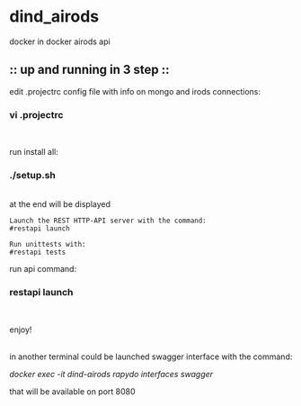 # dind_airods
docker in docker airods api

## :: up and running in 3 step ::


edit .projectrc config file with info on mongo and irods connections: 
### vi .projectrc  
</br>

run install all:
### ./setup.sh
</br>
 at the end will be displayed

```
Launch the REST HTTP-API server with the command:
#restapi launch

Run unittests with:
#restapi tests
```


run api command:
### restapi launch 
</br>

enjoy!
</br></br>

in another terminal could be launched swagger interface with the command:

*docker exec -it dind-airods rapydo interfaces swagger*

that will be available on port 8080


